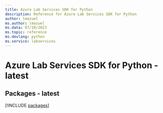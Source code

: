 ```yaml
---
title: Azure Lab Services SDK for Python
description: Reference for Azure Lab Services SDK for Python
author: lmazuel
ms.author: lmazuel
ms.data: 07/10/2023
ms.topic: reference
ms.devlang: python
ms.service: labservices
---
```

# Azure Lab Services SDK for Python - latest
## Packages - latest
[!INCLUDE [packages](lab-services-index.md)]